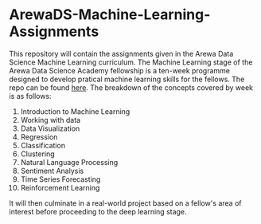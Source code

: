 # ArewaDS-Machine-Learning-Assignments
This repository will contain the assignments given in the Arewa Data Science Machine Learning curriculum. The Machine Learning stage of the Arewa Data Science Academy fellowship is a ten-week programme designed to develop pratical machine learning skills for the fellows. The repo can be found [here](<https://github.com/arewadataScience/ML-4-Beginners-Arewa-Datascience>).
The breakdown of the concepts covered by week is as follows:
1. Introduction to Machine Learning
2. Working with data
3. Data Visualization
4. Regression
5. Classification
6. Clustering
7. Natural Language Processing
8. Sentiment Analysis
9. Time Series Forecasting
10. Reinforcement Learning

It will then culminate in a real-world project based on a fellow's area of interest before proceeding to the deep learning stage. 
